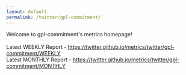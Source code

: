 ```yaml
---
layout: default
permalink: /twitter/gpl-commitment/
---
```

Welcome to gpl-commitment's metrics homepage!
<br><br>
Latest WEEKLY Report - <a href="https://twitter.github.io/metrics/twitter/gpl-commitment/WEEKLY">https://twitter.github.io/metrics/twitter/gpl-commitment/WEEKLY</a>
<br>
Latest MONTHLY Report - <a href="https://twitter.github.io/metrics/twitter/gpl-commitment/MONTHLY">https://twitter.github.io/metrics/twitter/gpl-commitment/MONTHLY</a>
<br>
